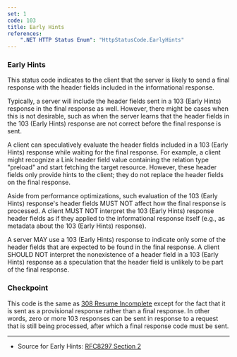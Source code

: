 ```yaml
---
set: 1
code: 103
title: Early Hints
references:
    ".NET HTTP Status Enum": "HttpStatusCode.EarlyHints"
---
```

### Early Hints

This status code indicates to the client that the server is likely to send a final response with the header fields included in the informational response.

Typically, a server will include the header fields sent in a 103 (Early Hints) response in the final response as well.  However, there might be cases when this is not desirable, such as when the server learns that the header fields in the 103 (Early Hints) response are not correct before the final response is sent.

A client can speculatively evaluate the header fields included in a 103 (Early Hints) response while waiting for the final response.  For example, a client might recognize a Link header field value containing the relation type "preload" and start fetching the target resource.  However, these header fields only provide hints to the client; they do not replace the header fields on the final response.

Aside from performance optimizations, such evaluation of the 103 (Early Hints) response's header fields MUST NOT affect how the final response is processed.  A client MUST NOT interpret the 103 (Early Hints) response header fields as if they applied to the informational response itself (e.g., as metadata about the 103 (Early Hints) response).

A server MAY use a 103 (Early Hints) response to indicate only some of the header fields that are expected to be found in the final response.  A client SHOULD NOT interpret the nonexistence of a header field in a 103 (Early Hints) response as a speculation that the header field is unlikely to be part of the final response.

### Checkpoint

This code is the same as [308 Resume Incomplete](/308#resume-incomplete) except for the fact that it is sent
as a provisional response rather than a final response.
In other words, zero or more 103 responses can be sent in response to a request
that is still being processed, after which a final response code must be sent.

---

* Source for Early Hints: [RFC8297 Section 2][1]

[1]: <https://tools.ietf.org/html/rfc8297#section-2>